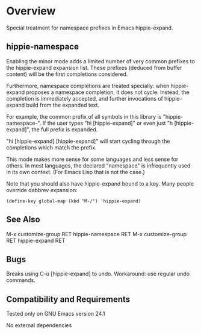 Overview
=========
Special treatment for namespace prefixes in Emacs hippie-expand.

hippie-namespace
----------------
Enabling the minor mode adds a limited number of very common
prefixes to the hippie-expand expansion list.  These prefixes
(deduced from buffer content) will be the first completions
considered.

Furthermore, namespace completions are treated specially: when
hippie-expand proposes a namespace completion, it does not cycle.
Instead, the completion is immediately accepted, and further
invocations of hippie-expand build from the expanded text.

For example, the common prefix of all symbols in this library is
"hippie-namespace-".  If the user types "hi [hippie-expand]" or
even just "h [hippie-expand]", the full prefix is expanded.

"hi [hippie-expand] [hippie-expand]" will start cycling through the
completions which match the prefix.

This mode makes more sense for some languages and less sense for
others.  In most languages, the declared "namespace" is
infrequently used in its own context.  (For Emacs Lisp that is
not the case.)

Note that you should also have hippie-expand bound to a key.
Many people override dabbrev expansion:

	(define-key global-map (kbd "M-/") 'hippie-expand)

See Also
--------
M-x customize-group RET hippie-namespace RET
M-x customize-group RET hippie-expand RET

Bugs
----
Breaks using C-u [hippie-expand] to undo. Workaround: use
regular undo commands.

Compatibility and Requirements
------------------------------
Tested only on GNU Emacs version 24.1

No external dependencies
